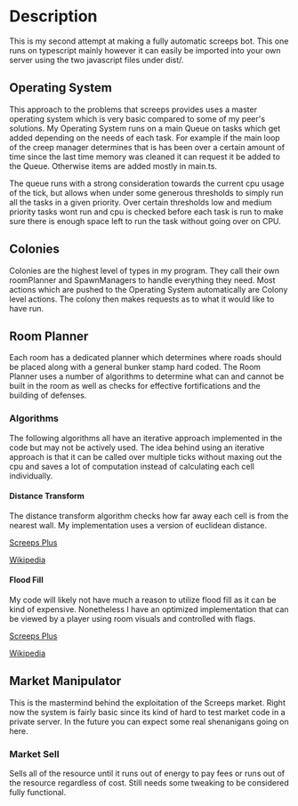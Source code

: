 # Description

This is my second attempt at making a fully automatic screeps bot. This one runs
on typescript mainly however it can easily be imported into your own server
using the two javascript files under dist/.

## Operating System

This approach to the problems that screeps provides uses a master operating
system which is very basic compared to some of my peer's solutions. My Operating
System runs on a main Queue on tasks which get added depending on the needs of
each task. For example if the main loop of the creep manager determines that is
has been over a certain amount of time since the last time memory was cleaned it
can request it be added to the Queue. Otherwise items are added mostly in
main.ts.

The queue runs with a strong consideration towards the current cpu usage of the
tick, but allows when under some generous thresholds to simply run all the
tasks in a given priority. Over certain thresholds low and medium priority tasks
wont run and cpu is checked before each task is run to make sure there is enough
space left to run the task without going over on CPU.

## Colonies

Colonies are the highest level of types in my program. They call their own
roomPlanner and SpawnManagers to handle everything they need. Most actions which
are pushed to the Operating System automatically are Colony level actions. The
colony then makes requests as to what it would like to have run.

## Room Planner

Each room has a dedicated planner which determines where roads should be placed
along with a general bunker stamp hard coded. The Room Planner uses a number of
algorithms to determine what can and cannot be built in the room as well as
checks for effective fortifications and the building of defenses.

### Algorithms

The following algorithms all have an iterative approach implemented in the code
but may not be actively used. The idea behind using an iterative approach is
that it can be called over multiple ticks without maxing out the cpu and saves a
lot of computation instead of calculating each cell individually.

#### Distance Transform

The distance transform algorithm checks how far away each cell is from the
nearest wall. My implementation uses a version of euclidean distance.

[Screeps Plus](https://wiki.screepspl.us/index.php/Automatic_base_building#Distance-Transform)

[Wikipedia](https://en.wikipedia.org/wiki/Distance_transform)

#### Flood Fill

My code will likely not have much a reason to utilize flood fill as it can be kind
of expensive. Nonetheless I have an optimized implementation that can be viewed
by a player using room visuals and controlled with flags.

[Screeps Plus](https://wiki.screepspl.us/index.php/Automatic_base_building#Flood_Fill)

[Wikipedia](https://en.wikipedia.org/wiki/Flood_fill)

## Market Manipulator

This is the mastermind behind the exploitation of the Screeps market. Right now
the system is fairly basic since its kind of hard to test market code in a
private server. In the future you can expect some real shenanigans going on
here.

### Market Sell

Sells all of the resource until it runs out of energy to pay fees or runs out of
the resource regardless of cost. Still needs some tweaking to be considered
fully functional.
